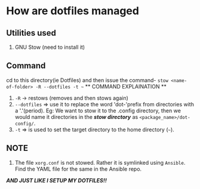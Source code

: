 # How are dotfiles managed

## Utilities used
1. GNU Stow (need to install it)

## Command
cd to this directory(ie Dotfiles)  and then issue the command- `stow <name-of-folder> -R --dotfiles -t ~`
** COMMAND EXPLAINATION **
1. `-R` -> restows (removes and then stows again)
2. `--dotfiles` => use it to replace the word 'dot-'prefix from directories with a '.'(period). Eg: We want to stow it to the .config directory, then we would name it directories in the ***stow directory*** as `<package_name>/dot-config/`.
3. `-t` => is used to set the target directory to the home directory (`~`).


## NOTE 
1. The file `xorg.conf` is not stowed. Rather it is symlinked using `Ansible`. Find the YAML file for the same in the Ansible repo.

***AND JUST LIKE I SETUP MY DOTFILES!!***  
